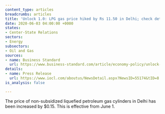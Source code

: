 ```yaml
---
content_type: articles
breadcrumbs: articles
title: 'Unlock 1.0: LPG gas price hiked by Rs 11.50 in Delhi; check details'
date: 2020-06-03 04:00:00 +0000
states:
- Center-State Relations
sectors:
- Energy
subsectors:
- Oil and Gas
sources:
- name: Business Standard
  url: https://www.business-standard.com/article/economy-policy/unlock-1-0-lpg-gas-price-hiked-from-today-amid-by-rs-11-50-in-delhi-120060100139_1.html
details:
- name: Press Release
  url: https://www.iocl.com/aboutus/NewsDetail.aspx?NewsID=55174&tID=8
is_analysis: false

---
```

The price of non-subsidized liquefied petroleum gas cylinders in Delhi has been increased by $0.15. This is effective from June 1.